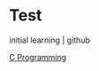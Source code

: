 # Test
initial learning | github


[C Programming](https://github.com/DhananjayGore/Test/tree/master/C)
